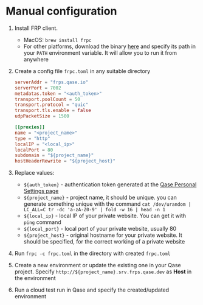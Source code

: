 # Manual configuration

1. Install FRP client.
   - MacOS: `brew install frpc`
   - For other platforms, download the binary [here](https://github.com/fatedier/frp/releases) and specify its path in your `PATH` environment variable. It will allow you to run it from anywhere

2. Create a config file `frpc.toml` in any suitable directory

    ```toml
    serverAddr = "frps.qase.io"
    serverPort = 7002
    metadatas.token = "<auth_token>"
    transport.poolCount = 50
    transport.protocol = "quic"
    transport.tls.enable = false
    udpPacketSize = 1500
    
    [[proxies]]
    name = "<project_name>"
    type = "http"
    localIP = "<local_ip>"
    localPort = 80
    subdomain = "${project_name}"
    hostHeaderRewrite = "${project_host}"
    ```

3. Replace values:
   - `${auth_token}` - authentication token generated at the [Qase Personal Settings page](https://app.qase.io/user/api/token)
   - `${project_name}` - project name, it should be unique.
     you can generate something unique with the command `cat /dev/urandom | LC_ALL=C tr -dc 'a-zA-Z0-9' | fold -w 16 | head -n 1`
   - `${local_ip}` - local IP of your private website. You can get it with `ping` command
   - `${local_port}` - local port of your private website, usually 80
   - `${project_host}` - original hostname for your private website. It should be specified, for the correct working of a private website

4. Run `frpc -c frpc.toml` in the directory with created `frpc.toml`

5. Create a new environment or update the existing one in your Qase project. Specify  `http://${project_name}.srv.frps.qase.dev`  as **Host** in the environment

6. Run a cloud test run in Qase and specify the created/updated environment
